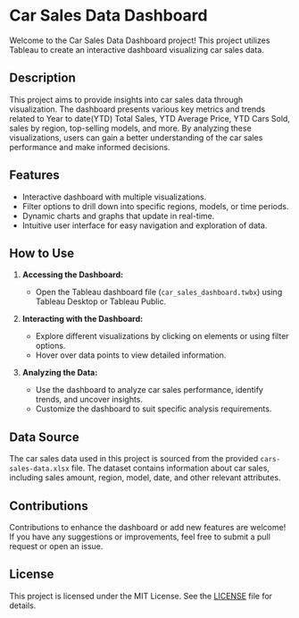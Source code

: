# Car Sales Data Dashboard

Welcome to the Car Sales Data Dashboard project! This project utilizes Tableau to create an interactive dashboard visualizing car sales data.

## Description

This project aims to provide insights into car sales data through visualization. The dashboard presents various key metrics and trends related to Year to date(YTD) Total Sales, YTD Average Price, YTD Cars Sold, sales by region, top-selling models, and more.
By analyzing these visualizations, users can gain a better understanding of the car sales performance and make informed decisions.

## Features

- Interactive dashboard with multiple visualizations.
- Filter options to drill down into specific regions, models, or time periods.
- Dynamic charts and graphs that update in real-time.
- Intuitive user interface for easy navigation and exploration of data.

## How to Use

1. **Accessing the Dashboard:**
   - Open the Tableau dashboard file (`car_sales_dashboard.twbx`) using Tableau Desktop or Tableau Public.

2. **Interacting with the Dashboard:**
   - Explore different visualizations by clicking on elements or using filter options.
   - Hover over data points to view detailed information.

3. **Analyzing the Data:**
   - Use the dashboard to analyze car sales performance, identify trends, and uncover insights.
   - Customize the dashboard to suit specific analysis requirements.

## Data Source

The car sales data used in this project is sourced from the provided `cars-sales-data.xlsx` file. The dataset contains information about car sales, including sales amount, region, model, date, and other relevant attributes.


## Contributions

Contributions to enhance the dashboard or add new features are welcome! If you have any suggestions or improvements, feel free to submit a pull request or open an issue.

## License

This project is licensed under the MIT License. See the [LICENSE](LICENSE) file for details.

